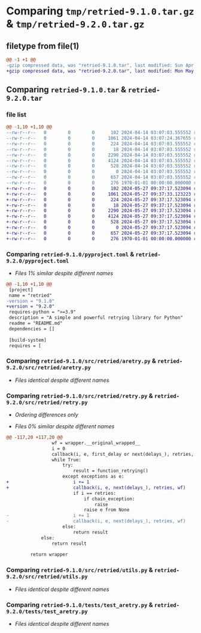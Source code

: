 # Comparing `tmp/retried-9.1.0.tar.gz` & `tmp/retried-9.2.0.tar.gz`

## filetype from file(1)

```diff
@@ -1 +1 @@
-gzip compressed data, was "retried-9.1.0.tar", last modified: Sun Apr 14 03:07:24 2024, max compression
+gzip compressed data, was "retried-9.2.0.tar", last modified: Mon May 27 09:37:33 2024, max compression
```

## Comparing `retried-9.1.0.tar` & `retried-9.2.0.tar`

### file list

```diff
@@ -1,10 +1,10 @@
--rw-r--r--   0        0        0      102 2024-04-14 03:07:03.555552 retried-9.1.0/README.md
--rw-r--r--   0        0        0     1061 2024-04-14 03:07:24.367655 retried-9.1.0/pyproject.toml
--rw-r--r--   0        0        0      224 2024-04-14 03:07:03.555552 retried-9.1.0/src/retried/__init__.py
--rw-r--r--   0        0        0       18 2024-04-14 03:07:03.555552 retried-9.1.0/src/retried/__version__.py
--rw-r--r--   0        0        0     2290 2024-04-14 03:07:03.555552 retried-9.1.0/src/retried/aretry.py
--rw-r--r--   0        0        0     4124 2024-04-14 03:07:03.555552 retried-9.1.0/src/retried/retry.py
--rw-r--r--   0        0        0      528 2024-04-14 03:07:03.555552 retried-9.1.0/src/retried/utils.py
--rw-r--r--   0        0        0        0 2024-04-14 03:07:03.555552 retried-9.1.0/tests/__init__.py
--rw-r--r--   0        0        0      657 2024-04-14 03:07:03.555552 retried-9.1.0/tests/test_aretry.py
--rw-r--r--   0        0        0      276 1970-01-01 00:00:00.000000 retried-9.1.0/PKG-INFO
+-rw-r--r--   0        0        0      102 2024-05-27 09:37:17.523094 retried-9.2.0/README.md
+-rw-r--r--   0        0        0     1061 2024-05-27 09:37:33.123223 retried-9.2.0/pyproject.toml
+-rw-r--r--   0        0        0      224 2024-05-27 09:37:17.523094 retried-9.2.0/src/retried/__init__.py
+-rw-r--r--   0        0        0       18 2024-05-27 09:37:17.523094 retried-9.2.0/src/retried/__version__.py
+-rw-r--r--   0        0        0     2290 2024-05-27 09:37:17.523094 retried-9.2.0/src/retried/aretry.py
+-rw-r--r--   0        0        0     4124 2024-05-27 09:37:17.523094 retried-9.2.0/src/retried/retry.py
+-rw-r--r--   0        0        0      528 2024-05-27 09:37:17.523094 retried-9.2.0/src/retried/utils.py
+-rw-r--r--   0        0        0        0 2024-05-27 09:37:17.523094 retried-9.2.0/tests/__init__.py
+-rw-r--r--   0        0        0      657 2024-05-27 09:37:17.523094 retried-9.2.0/tests/test_aretry.py
+-rw-r--r--   0        0        0      276 1970-01-01 00:00:00.000000 retried-9.2.0/PKG-INFO
```

### Comparing `retried-9.1.0/pyproject.toml` & `retried-9.2.0/pyproject.toml`

 * *Files 1% similar despite different names*

```diff
@@ -1,10 +1,10 @@
 [project]
 name = "retried"
-version = "9.1.0"
+version = "9.2.0"
 requires-python = ">=3.9"
 description = "A simple and powerful retrying library for Python"
 readme = "README.md"
 dependencies = []
 
 [build-system]
 requires = [
```

### Comparing `retried-9.1.0/src/retried/aretry.py` & `retried-9.2.0/src/retried/aretry.py`

 * *Files identical despite different names*

### Comparing `retried-9.1.0/src/retried/retry.py` & `retried-9.2.0/src/retried/retry.py`

 * *Ordering differences only*

 * *Files 0% similar despite different names*

```diff
@@ -117,20 +117,20 @@
                 wf = wrapper.__original_wrapped__
                 i = 0
                 callback(i, e, first_delay or next(delays_), retries, wf)
                 while True:
                     try:
                         result = function_retrying()
                     except exceptions as e:
+                        i += 1
+                        callback(i, e, next(delays_), retries, wf)
                         if i == retries:
                             if chain_exception:
                                 raise
                             raise e from None
-                        i += 1
-                        callback(i, e, next(delays_), retries, wf)
                     else:
                         return result
             else:
                 return result
 
         return wrapper
```

### Comparing `retried-9.1.0/src/retried/utils.py` & `retried-9.2.0/src/retried/utils.py`

 * *Files identical despite different names*

### Comparing `retried-9.1.0/tests/test_aretry.py` & `retried-9.2.0/tests/test_aretry.py`

 * *Files identical despite different names*

